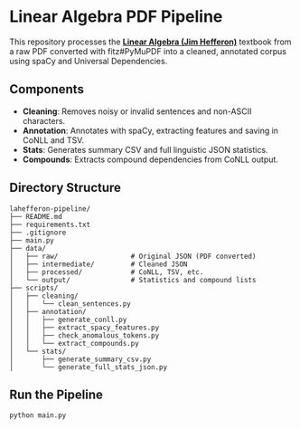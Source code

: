 # Linear Algebra PDF Pipeline

This repository processes the **[Linear Algebra (Jim Hefferon)](https://hefferon.net/linearalgebra/)** textbook from a raw PDF converted with fitz#PyMuPDF into a cleaned, annotated corpus using spaCy and Universal Dependencies.

## Components

- **Cleaning**: Removes noisy or invalid sentences and non-ASCII characters.
- **Annotation**: Annotates with spaCy, extracting features and saving in CoNLL and TSV.
- **Stats**: Generates summary CSV and full linguistic JSON statistics.
- **Compounds**: Extracts compound dependencies from CoNLL output.

## Directory Structure

```
lahefferon-pipeline/
├── README.md
├── requirements.txt
├── .gitignore
├── main.py
├── data/
│   ├── raw/                  # Original JSON (PDF converted)
│   ├── intermediate/         # Cleaned JSON
│   ├── processed/            # CoNLL, TSV, etc.
│   └── output/               # Statistics and compound lists
├── scripts/
│   ├── cleaning/
│   │   └── clean_sentences.py
│   ├── annotation/
│   │   ├── generate_conll.py
│   │   ├── extract_spacy_features.py
│   │   ├── check_anomalous_tokens.py
│   │   └── extract_compounds.py
│   └── stats/
│       ├── generate_summary_csv.py
│       └── generate_full_stats_json.py
```

## Run the Pipeline

```bash
python main.py
```
